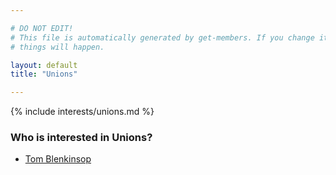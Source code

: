 ```yaml
---

# DO NOT EDIT!
# This file is automatically generated by get-members. If you change it, bad
# things will happen.

layout: default
title: "Unions"

---
```


{% include interests/unions.md %}

### Who is interested in Unions?


* [Tom Blenkinsop](members/tom-blenkinsop.html)
